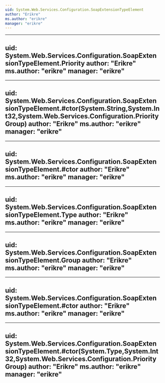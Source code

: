 ```yaml
---
uid: System.Web.Services.Configuration.SoapExtensionTypeElement
author: "Erikre"
ms.author: "erikre"
manager: "erikre"
---
```


---
uid: System.Web.Services.Configuration.SoapExtensionTypeElement.Priority
author: "Erikre"
ms.author: "erikre"
manager: "erikre"
---

---
uid: System.Web.Services.Configuration.SoapExtensionTypeElement.#ctor(System.String,System.Int32,System.Web.Services.Configuration.PriorityGroup)
author: "Erikre"
ms.author: "erikre"
manager: "erikre"
---

---
uid: System.Web.Services.Configuration.SoapExtensionTypeElement.#ctor
author: "Erikre"
ms.author: "erikre"
manager: "erikre"
---

---
uid: System.Web.Services.Configuration.SoapExtensionTypeElement.Type
author: "Erikre"
ms.author: "erikre"
manager: "erikre"
---

---
uid: System.Web.Services.Configuration.SoapExtensionTypeElement.Group
author: "Erikre"
ms.author: "erikre"
manager: "erikre"
---

---
uid: System.Web.Services.Configuration.SoapExtensionTypeElement.#ctor
author: "Erikre"
ms.author: "erikre"
manager: "erikre"
---

---
uid: System.Web.Services.Configuration.SoapExtensionTypeElement.#ctor(System.Type,System.Int32,System.Web.Services.Configuration.PriorityGroup)
author: "Erikre"
ms.author: "erikre"
manager: "erikre"
---
